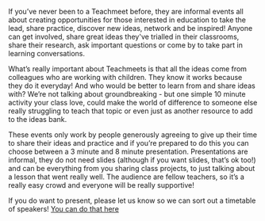 

If you’ve never been to a Teachmeet before, they are informal events all about creating opportunities for those interested in education to take the lead, share practice, discover new ideas, network and be inspired! Anyone can get involved, share great ideas they've trialled in their classrooms, share their research, ask important questions or come by to take part in learning conversations.

What’s really important about Teachmeets is that all the ideas come from colleagues who are working with children. They know it works because they do it everyday! And who would be better to learn from and share ideas with? We’re not talking about groundbreaking - but one simple 10 minute activity your class love, could make the world of difference to someone else really struggling to teach that topic or even just as another resource to add to the ideas bank.

These events only work by people generously agreeing to give up their time to share their ideas and practice and if you’re prepared to do this you can choose between a 3 minute and 8 minute presentation. Presentations are informal, they do not need slides (although if you want slides, that’s ok too!) and can be everything from you sharing class projects, to just talking about a lesson that went really well. The audience are fellow teachers, so it’s a really easy crowd and everyone will be really supportive!

If you do want to present, please let us know so we can sort out a timetable of speakers! [You can do that here](https://goo.gl/forms/NZaQrNGK3DhYqhnD2)
